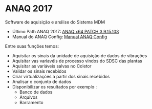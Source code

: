 # ANAQ 2017
Software de aquisição e análise do Sistema MDM

- Último Path ANAQ 2017: [ANAQ x64 PATCH 3.9.15.103]
- Manual do ANAQ Config: [Manual ANAQ Config]

Entre suas funções temos:

* Aquisitar os sinais da unidade de aquisição de dados de vibrações
* Aquisitar vas variavéis de processo vindos do SDSC das plantas
* Aquisitar as variáveis salvas no Coletor
* Validar os sinais recebidos
* Criar virtualizações a partir dos sinais recebidos
* Analisar o conjunto de dados
* Disponibilizar os resultados por exemplo :
  * Banco de dados
  * Arquivos
  * Barramento



[ANAQ x64 PATCH 3.9.15.103]: <https://drive.google.com/open?id=137_AuXt0aQx2peyvnCGNEIDEs_X4bw3Z>
[Manual ANAQ Config]: <https://github.com/md-monitoracao-diagnose/ANAQ_2017/wiki/Manual-Configurador-do-ANAQ-(pt-br)>
